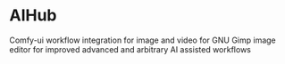 # AIHub
Comfy-ui workflow integration for image and video for GNU Gimp image editor for improved advanced and arbitrary AI assisted workflows
